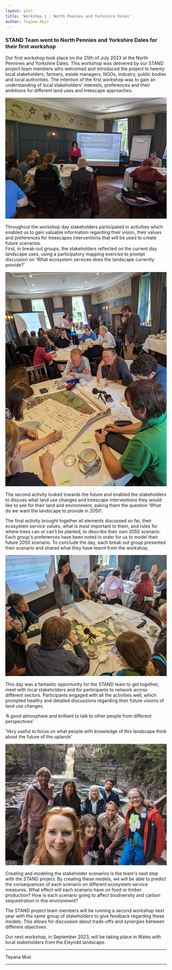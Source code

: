 ```yaml
---
layout: post
title: 'Workshop 1 : North Pennies and Yorkshire Dales'
author: Teyana Muir
---
```

### STAND Team went to North Pennies and Yorkshire Dales for their first workshop

Our first workshop took place on the 25th of July 2023 at the North Pennines and Yorkshire Dales. This workshop was delivered by our STAND project team members who welcomed and introduced the project to twenty local stakeholders, farmers, estate managers, NGOs, industry, public bodies and local authorities. The intention of the first workshop was to gain an understanding of local stakeholders' interests, preferences and their ambitions for different land uses and treescape approaches. 

<img src="/assets/img/WelcomeWorkshop1.jpg">

Throughout the workshop day stakeholders participated in activities which enabled us to gain valuable information regarding their vision, their values and preferences for treescapes interventions that will be used to create future scenarios.  
First, in break-out groups, the stakeholders reflected on the current day landscape uses, using a participatory mapping exercise to prompt discussion on ‘What ecosystem services does the landscape currently provide?’ 

<img src="/assets/img/WorkShop1Breakoutgroups.jpg">
 
The second activity looked towards the future and enabled the stakeholders to discuss what land use changes and treescape interventions they would like to see for their land and environment, asking them the question ‘What do we want the landscape to provide in 2050’.  
 
The final activity brought together all elements discussed so far, their ecosystem service values, what is most important to them, and rules for where trees can or can’t be planted, to describe their own 2050 scenario. Each group's preferences have been noted in order for us to model their future 2050 scenario. To conclude the day, each break out group presented their scenario and shared what they have learnt from the workshop.  

<img src="/assets/img/WorkShop1ActivityDiscussion.jpg">

This day was a fantastic opportunity for the STAND team to get together, meet with local stakeholders and for participants to network across different sectors. Participants engaged with all the activities well, which prompted healthy and detailed discussions regarding their future visions of land use changes. 

‘A good atmosphere and brilliant to talk to other people from different perspectives’

‘Very useful to focus on what people with knowledge of this landscape think about the future of the uplands’

<img src="/assets/img/TheTeamWorkShop1.jpg">

Creating and modeling the stakeholder scenarios is the team's next step with the STAND project. By creating these models, we will be able to predict the consequences of each scenario on different ecosystem service measures. What effect will each scenario have on food or timber production? How is each scenario going to affect biodiversity and carbon sequestration in this environment? 
 
The STAND project team members will be running a second workshop next year with the same group of stakeholders to give feedback regarding these models. This allows for discussion about trade-offs and synergies between different objectives. 

Our next workshop, in September 2023, will be taking place in Wales with local stakeholders from the Eleyndd landscape. 
***
Teyana Muir

***

